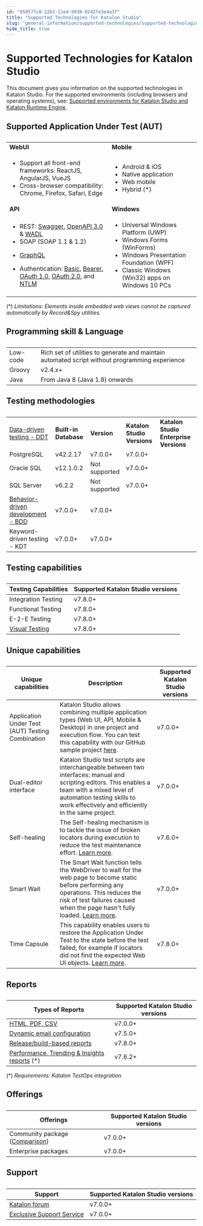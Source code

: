 ```yaml
---
id: "950577c0-22b2-11ed-9930-0242fe3e4a3f"
title: "Supported Technologies for Katalon Studio"
slug: "general-information/supported-technologies/supported-technologies-for-katalon-studio"
hide_title: true
---
```


# <a id="id" class="anchor_top_offset"/><a id="ariaid-title1" class="anchor_top_offset"/>Supported Technologies for <span xmlns="http://www.w3.org/1999/xhtml" className="ph">Katalon Studio</span>  

<p xmlns="http://www.w3.org/1999/xhtml" className="p">This document gives you information on the supported   technologies in <span className="ph">Katalon Studio</span>. For the supported environments   (including browsers and operating systems), see: <a className="xref" href="/docs/general-information/supported-environments/supported-environments-for-katalon-studio-and-katalon-runtime-engine">Supported     environments for <span className="ph">Katalon Studio</span> and <span className="ph">Katalon Runtime Engine</span></a>.</p> 

## <a id="id_1" class="anchor_top_offset"/>Supported Application Under Test (AUT)

<table xmlns="http://www.w3.org/1999/xhtml" className="table anchor_top_offset" id="id_1__top"><caption /><colgroup><col /><col /></colgroup><tbody className="tbody"><tr className><td className="entry"> <strong className="ph b">WebUI</strong>       </td><td className="entry"> <strong className="ph b">Mobile</strong>       </td></tr><tr className><td className="entry">         <ul className="ul"><li className="li">Support all front-end frameworks: ReactJS, AngularJS, VueJS</li><li className="li">Cross-browser compatibility: Chrome, Firefox, Safari, Edge</li></ul>       </td><td className="entry">         <ul className="ul"><li className="li">Android &amp; iOS</li><li className="li">Native application</li><li className="li">Web mobile</li><li className="li">Hybrid (*)</li></ul>       </td></tr><tr className><td className="entry"><strong className="ph b">API</strong></td><td className="entry"><strong className="ph b">Windows</strong></td></tr><tr className><td className="entry">          <ul className="ul"><li className="li">REST: <a className="xref" href="/docs/author/test-objects/api-test-objects/import-web-service-objects/import-restful-requests-from-swagger-2.0">Swagger</a>, <a className="xref" href="/docs/author/test-objects/api-test-objects/import-web-service-objects/import-rest-api-with-openapi-specification-3.0-to-katalon-studio">OpenAPI 3.0</a> &amp; <a className="xref" href="/docs/author/test-objects/api-test-objects/import-web-service-objects/import-restful-requests-from-wadls-to-katalon-studio">WADL</a>           </li><li className="li">SOAP (SOAP 1.1 &amp; 1.2)</li><li className="li">             <p className="p"><a className="xref" href="/docs/author/test-objects/api-test-objects/graphql-in-katalon-studio">GraphQL</a></p>           </li><li className="li">Authentication: <a className="xref" href="/docs/author/test-objects/api-test-objects/authorization/basic-authentication-in-katalon-studio">Basic</a>, <a className="xref" href="/docs/author/test-objects/api-test-objects/authorization/bearer-authentication-in-katalon-studio">Bearer</a>, <a className="xref" href="/docs/author/test-objects/api-test-objects/authorization/authorization-oauth-1.0-in-katalon-studio">OAuth 1.0</a>, <a className="xref" href="/docs/author/test-objects/api-test-objects/authorization/authorization-oauth-2.0-in-katalon-studio">OAuth 2.0</a>, and <a className="xref" href="/docs/author/test-objects/api-test-objects/authorization/ntlm-authentication-in-katalon-studio">NTLM</a></li></ul>       </td><td className="entry">         <ul className="ul"><li className="li">Universal Windows Platform (UWP)</li><li className="li">Windows Forms (WinForms)</li><li className="li">Windows Presentation Foundation (WPF)</li><li className="li">Classic Windows (Win32) apps on Windows 10 PCs</li></ul>       </td></tr></tbody></table> 
<p xmlns="http://www.w3.org/1999/xhtml" className="p">(*) <em className="ph i">Limitations: Elements inside embedded web views cannot be captured automatically by Record&amp;Spy utilities.</em> </p> 

## <a id="id_2" class="anchor_top_offset"/>Programming skill & Language

<table xmlns="http://www.w3.org/1999/xhtml" className="table"><caption /><tbody className="tbody"><tr className><td className="entry">Low-code</td><td className="entry">Rich set of utilities to generate and maintain automated script         without programming experience</td></tr><tr className><td className="entry">Groovy</td><td className="entry">v2.4.x+</td></tr><tr className><td className="entry">Java</td><td className="entry">From Java 8 (Java 1.8) onwards</td></tr></tbody></table> 

## <a id="id_3" class="anchor_top_offset"/>Testing methodologies

<table xmlns="http://www.w3.org/1999/xhtml" className="table"><caption /><colgroup><col /><col /><col /><col /><col /></colgroup><tbody className="tbody"><tr className><td className="entry" rowSpan={4}><a className="xref j-external-link" href="https://docs.katalon.com/docs/katalon-studio-enterprise/test-execution/data-driven-testing/data-driven-testing-with-katalon-studio" target="_blank">Data-driven testing - DDT</a></td><td className="entry"><strong className="ph b">Built-in Database</strong></td><td className="entry"><strong className="ph b">Version</strong></td><td className="entry"><strong className="ph b">Katalon Studio Versions</strong></td><td className="entry"><strong className="ph b">Katalon Studio Enterprise Versions</strong></td></tr><tr className><td className="entry">PostgreSQL</td><td className="entry">v42.2.17</td><td className="entry">v7.0.0+</td><td className="entry">v7.0.0+</td></tr><tr className><td className="entry">Oracle SQL</td><td className="entry">v12.1.0.2</td><td className="entry">Not supported</td><td className="entry">v7.0.0+</td></tr><tr className><td className="entry">SQL Server</td><td className="entry">v6.2.2</td><td className="entry">Not supported</td><td className="entry">v7.0.0+</td></tr><tr className><td className="entry" colSpan={3}><a className="xref j-external-link" href="https://docs.katalon.com/docs/katalon-studio-enterprise/test-design/bdd-testing-framework-cucumber-integration/bdd-testing-framework-cucumber-integration-in-katalon-studio" target="_blank">Behavior-driven development - BDD</a></td><td className="entry">v7.0.0+</td><td className="entry">v7.0.0+</td></tr><tr className><td className="entry" colSpan={3}>Keyword-driven testing - KDT</td><td className="entry">v7.0.0+</td><td className="entry">v7.0.0+</td></tr></tbody></table> 

## <a id="id_4" class="anchor_top_offset"/>Testing capabilities

<table xmlns="http://www.w3.org/1999/xhtml" className="table"><caption /><colgroup><col /><col /></colgroup><thead className="thead"><tr className><th className="entry anchor_top_offset" id="id_4__entry__1"><strong className="ph b">Testing Capabilities</strong>       </th><th className="entry anchor_top_offset" id="id_4__entry__2"><strong className="ph b">Supported Katalon Studio versions</strong>       </th></tr></thead><tbody className="tbody"><tr className><td className="entry" headers="id_4__entry__1 id_4__entry__2 ">Integration Testing</td><td className="entry" headers="id_4__entry__1 id_4__entry__2 ">v7.8.0+</td></tr><tr className><td className="entry" headers="id_4__entry__1 id_4__entry__2 ">Functional Testing</td><td className="entry" headers="id_4__entry__1 id_4__entry__2 ">v7.8.0+</td></tr><tr className><td className="entry" headers="id_4__entry__1 id_4__entry__2 ">E-2-E Testing</td><td className="entry" headers="id_4__entry__1 id_4__entry__2 ">v7.8.0+</td></tr><tr className><td className="entry" headers="id_4__entry__1 id_4__entry__2 "><a className="xref j-external-link" href="https://github.com/katalon-studio-samples/web-visual-testing-samples" target="_blank">Visual           Testing</a></td><td className="entry" headers="id_4__entry__1 id_4__entry__2 ">v7.8.0+</td></tr></tbody></table> 

## <a id="id_5" class="anchor_top_offset"/>Unique capabilities

<table xmlns="http://www.w3.org/1999/xhtml" className="table"><caption /><thead className="thead"><tr className><th className="entry anchor_top_offset" id="id_5__entry__1">Unique capabilities</th><th className="entry anchor_top_offset" id="id_5__entry__2">Description</th><th className="entry anchor_top_offset" id="id_5__entry__3">Supported Katalon Studio versions</th></tr></thead><tbody className="tbody"><tr className><td className="entry" headers="id_5__entry__1 id_5__entry__2 id_5__entry__3 ">Application Under Test (AUT) Testing Combination</td><td className="entry" headers="id_5__entry__1 id_5__entry__2 id_5__entry__3 ">Katalon Studio allows combining multiple application types (Web         UI, API, Mobile &amp; Desktop) in one project and execution         flow.         You can test this capability with our GitHub sample project <a className="xref j-external-link" href="https://github.com/katalon-studio-samples/api-web-combination-sample/tree/master" target="_blank">here</a>.</td><td className="entry" headers="id_5__entry__1 id_5__entry__2 id_5__entry__3 ">v7.0.0+</td></tr><tr className><td className="entry" headers="id_5__entry__1 id_5__entry__2 id_5__entry__3 ">Dual-editor interface</td><td className="entry" headers="id_5__entry__1 id_5__entry__2 id_5__entry__3 ">Katalon Studio test scripts are interchangeable between two         interfaces: manual and scripting editors.         This enables a team with a mixed level of automation testing skills         to work effectively and efficiently in the same project.</td><td className="entry" headers="id_5__entry__1 id_5__entry__2 id_5__entry__3 ">v7.0.0+</td></tr><tr className><td className="entry" headers="id_5__entry__1 id_5__entry__2 id_5__entry__3 ">Self-healing</td><td className="entry" headers="id_5__entry__1 id_5__entry__2 id_5__entry__3 ">The Self-healing mechanism is to tackle the issue of broken         locators during execution to reduce the test maintenance         effort. <a className="xref" href="/docs/maintenance/self-healing-tests-in-katalon-studio">Learn more</a>.</td><td className="entry" headers="id_5__entry__1 id_5__entry__2 id_5__entry__3 ">v7.6.0+</td></tr><tr className><td className="entry" headers="id_5__entry__1 id_5__entry__2 id_5__entry__3 ">Smart Wait</td><td className="entry" headers="id_5__entry__1 id_5__entry__2 id_5__entry__3 ">The Smart Wait function tells the WebDriver to wait for the web         page to become static before performing any operations.         This reduces the risk of test failures caused when the page hasn't         fully loaded. <a className="xref" href="/docs/author/keywords/keyword-description-in-katalon-studio/web-ui-keywords/webui-smart-wait-function">Learn more</a>.</td><td className="entry" headers="id_5__entry__1 id_5__entry__2 id_5__entry__3 ">v7.0.0+</td></tr><tr className><td className="entry" headers="id_5__entry__1 id_5__entry__2 id_5__entry__3 ">Time Capsule</td><td className="entry" headers="id_5__entry__1 id_5__entry__2 id_5__entry__3 ">This capability enables users to restore the Application Under         Test to the state before the test failed, for example if locators         did not find the expected Web UI objects. <a className="xref" href="/docs/maintenance/fix-broken-web-test-objects-with-time-capsule-in-katalon-studio">Learn more</a>.</td><td className="entry" headers="id_5__entry__1 id_5__entry__2 id_5__entry__3 ">v7.8.0+</td></tr></tbody></table> 

## <a id="id_6" class="anchor_top_offset"/>Reports

<table xmlns="http://www.w3.org/1999/xhtml" className="table"><caption /><colgroup><col /><col /></colgroup><thead className="thead"><tr className><th className="entry anchor_top_offset" id="id_6__entry__1"><strong className="ph b">Types of Reports</strong>       </th><th className="entry anchor_top_offset" id="id_6__entry__2"><strong className="ph b">Supported Katalon Studio versions</strong>       </th></tr></thead><tbody className="tbody"><tr className><td className="entry" headers="id_6__entry__1 id_6__entry__2 "><a className="xref" href="/docs/analyze/reports/view-test-reports/view-test-reports-in-katalon-studio/view-test-suite-and-test-suite-collection-reports-in-katalon-studio#id_7">HTML,           PDF, CSV</a>       </td><td className="entry" headers="id_6__entry__1 id_6__entry__2 ">v7.0.0+</td></tr><tr className><td className="entry" headers="id_6__entry__1 id_6__entry__2 "><a className="xref" href="/docs/analyze/reports/manage-reports/share-test-reports-via-email-in-katalon-studio">Dynamic           email configuration</a>       </td><td className="entry" headers="id_6__entry__1 id_6__entry__2 ">v7.5.0+</td></tr><tr className><td className="entry" headers="id_6__entry__1 id_6__entry__2 "><a className="xref" href="/docs/analyze/reports/generate-test-reports/generate-screen-based-videos-in-katalon-studio-reports#id_1">Release/build-based           reports</a>       </td><td className="entry" headers="id_6__entry__1 id_6__entry__2 ">v7.8.0+</td></tr><tr className><td className="entry" headers="id_6__entry__1 id_6__entry__2 "><a className="xref" href="/docs/get-started/set-up-your-workspace/integrate-katalon-testops-with-katalon-studio">Performance,           Trending &amp; Insights reports</a> (*)</td><td className="entry" headers="id_6__entry__1 id_6__entry__2 ">v7.6.2+</td></tr></tbody></table> 
<p xmlns="http://www.w3.org/1999/xhtml" className="p">(*) <em className="ph i">Requirements: Katalon TestOps integration.</em> </p> 

## <a id="id_12" class="anchor_top_offset"/>Offerings

<table xmlns="http://www.w3.org/1999/xhtml" className="table"><caption /><colgroup><col /><col /></colgroup><thead className="thead"><tr className><th className="entry anchor_top_offset" id="id_12__entry__1">Offerings</th><th className="entry anchor_top_offset" id="id_12__entry__2">Supported Katalon Studio versions</th></tr></thead><tbody className="tbody"><tr className><td className="entry" headers="id_12__entry__1 id_12__entry__2 ">Community package (<a className="xref j-external-link" href="https://www.katalon.com/pricing/" target="_blank">Comparison</a>)</td><td className="entry" headers="id_12__entry__1 id_12__entry__2 ">v7.0.0+</td></tr><tr className><td className="entry" headers="id_12__entry__1 id_12__entry__2 ">Enterprise packages</td><td className="entry" headers="id_12__entry__1 id_12__entry__2 ">v7.0.0+</td></tr></tbody></table> 

## <a id="id_13" class="anchor_top_offset"/>Support

<table xmlns="http://www.w3.org/1999/xhtml" className="table"><caption /><colgroup><col /><col /></colgroup><thead className="thead"><tr className><th className="entry anchor_top_offset" id="id_13__entry__1">Support</th><th className="entry anchor_top_offset" id="id_13__entry__2"><strong className="ph b">Supported Katalon Studio versions</strong>       </th></tr></thead><tbody className="tbody"><tr className><td className="entry" headers="id_13__entry__1 id_13__entry__2 "><a className="xref j-external-link" href="https://forum.katalon.com/" target="_blank">Katalon forum</a>       </td><td className="entry" headers="id_13__entry__1 id_13__entry__2 ">v7.0.0+</td></tr><tr className><td className="entry" headers="id_13__entry__1 id_13__entry__2 "><a className="xref j-external-link" href="https://www.katalon.com/pricing/" target="_blank">Exclusive Support           Service</a>       </td><td className="entry" headers="id_13__entry__1 id_13__entry__2 ">v7.0.0+</td></tr></tbody></table> 
